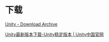 # 下载

[Unity - Download Archive](https://unity3d.com/get-unity/download/archive)

[Unity最新版本下载-Unity稳定版本 | Unity中国官网](https://unity.cn/releases#f8a9f3bb6470)